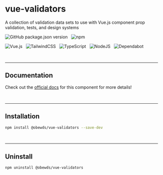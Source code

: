 # vue-validators

A collection of validation data sets to use with Vue.js component prop validation, tests, and design systems

![GitHub package.json version](https://img.shields.io/github/package-json/v/obewds/vue-validators?label=Github&logo=github&style=for-the-badge) &nbsp; ![npm](https://img.shields.io/npm/v/@obewds/vue-validators?color=%23cc3534&logo=npm&style=for-the-badge)

![Vue.js](https://img.shields.io/badge/vuejs-%2335495e.svg?style=for-the-badge&logo=vuedotjs&logoColor=%234FC08D) &nbsp; ![TailwindCSS](https://img.shields.io/badge/tailwindcss-%2338B2AC.svg?style=for-the-badge&logo=tailwind-css&logoColor=white) &nbsp; ![TypeScript](https://img.shields.io/badge/typescript-%23007ACC.svg?style=for-the-badge&logo=typescript&logoColor=white) &nbsp; ![NodeJS](https://img.shields.io/badge/node.js-6DA55F?style=for-the-badge&logo=node.js&logoColor=white) &nbsp; ![Dependabot](https://img.shields.io/badge/dependabot-025E8C?style=for-the-badge&logo=dependabot&logoColor=white)

<br>

---
## Documentation

Check out the [official docs](https://obewds.github.io/vue-validators/) for this component for more details!

<br>


---
## Installation

```bash
npm install @obewds/vue-validators --save-dev
```

<br>


---
## Uninstall

```bash
npm uninstall @obewds/vue-validators
```
